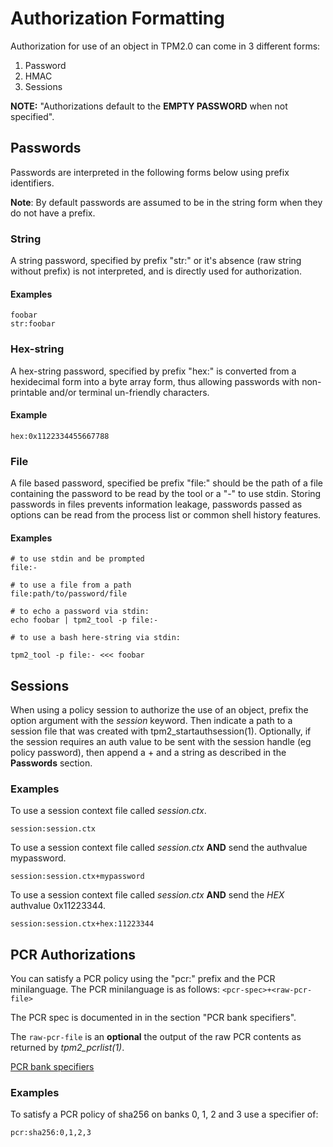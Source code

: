 # Authorization Formatting

Authorization for use of an object in TPM2.0 can come in 3 different forms:
1. Password
2. HMAC
3. Sessions

**NOTE:** "Authorizations default to the **EMPTY PASSWORD** when not specified".

## Passwords

Passwords are interpreted in the following forms below using prefix identifiers.

**Note**: By default passwords are assumed to be in the string form when they do
not have a prefix.

### String

A string password, specified by prefix "str:" or it's absence
(raw string without prefix) is not interpreted, and is directly used for
authorization.

#### Examples

```
foobar
str:foobar
```

### Hex-string

A hex-string password, specified by prefix "hex:" is converted from a hexidecimal
form into a byte array form, thus allowing passwords with non-printable and/or
terminal un-friendly characters.

#### Example
```
hex:0x1122334455667788
```

### File

A file based password, specified be prefix "file:" should be the path of a file
containing the password to be read by the tool or a "-" to use stdin.
Storing passwords in files prevents information leakage, passwords passed as
options can be read from the process list or common shell history features.

#### Examples

```
# to use stdin and be prompted
file:-

# to use a file from a path
file:path/to/password/file

# to echo a password via stdin:
echo foobar | tpm2_tool -p file:-

# to use a bash here-string via stdin:

tpm2_tool -p file:- <<< foobar
```

## Sessions

When using a policy session to authorize the use of an object, prefix the option argument
with the *session* keyword.  Then indicate a path to a session file that was created
with tpm2_startauthsession(1). Optionally, if the session requires an auth value to be
sent with the session handle (eg policy password), then append a + and a string as described
in the **Passwords** section.

### Examples
To use a session context file called *session.ctx*.
```
session:session.ctx
```

To use a session context file called *session.ctx* **AND** send the authvalue mypassword.
```
session:session.ctx+mypassword
```

To use a session context file called *session.ctx* **AND** send the *HEX* authvalue 0x11223344.
```
session:session.ctx+hex:11223344
```

## PCR Authorizations

You can satisfy a PCR policy using the "pcr:" prefix and the PCR minilanguage. The PCR
minilanguage is as follows:
`<pcr-spec>+<raw-pcr-file>`

The PCR spec is documented in in the section "PCR bank specifiers".

The `raw-pcr-file` is an **optional** the output of the raw PCR contents as returned by *tpm2_pcrlist(1)*.

[PCR bank specifiers](common/pcr.md)

### Examples

To satisfy a PCR policy of sha256 on banks 0, 1, 2 and 3 use a specifier of:
```
pcr:sha256:0,1,2,3
```